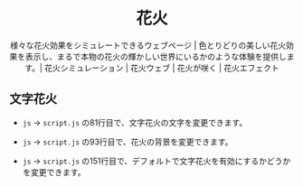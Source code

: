 <div align="center">

# 花火

様々な花火効果をシミュレートできるウェブページ | 色とりどりの美しい花火効果を表示し、まるで本物の花火の輝かしい世界にいるかのような体験を提供します。| 花火シミュレーション | 花火ウェブ | 花火が咲く | 花火エフェクト

</div>

## 文字花火

- `js` → `script.js` の81行目で、文字花火の文字を変更できます。

- `js` → `script.js` の93行目で、花火の背景を変更できます。

- `js` → `script.js` の151行目で、デフォルトで文字花火を有効にするかどうかを変更できます。


